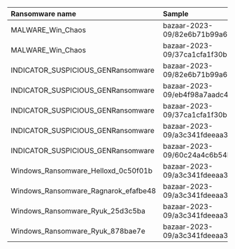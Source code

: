 | Ransomware name                      | Sample                                                                              |
|:-------------------------------------|:------------------------------------------------------------------------------------|
| MALWARE_Win_Chaos                    | bazaar-2023-09/82e6b71b99a6ec602cfbdc00e0bbaf34c719d7b6879b6e384004886d491ad45a.exe |
| MALWARE_Win_Chaos                    | bazaar-2023-09/37ca1cfa1f30b57408d3e855f98f9e5fd6900b23643bbc0c6163a875edf00b60.exe |
| INDICATOR_SUSPICIOUS_GENRansomware   | bazaar-2023-09/82e6b71b99a6ec602cfbdc00e0bbaf34c719d7b6879b6e384004886d491ad45a.exe |
| INDICATOR_SUSPICIOUS_GENRansomware   | bazaar-2023-09/eb4f98a7aadc4eb5feceab64bd93b1d9c077510dd3cdb0efb6c733acd45b6e41.exe |
| INDICATOR_SUSPICIOUS_GENRansomware   | bazaar-2023-09/37ca1cfa1f30b57408d3e855f98f9e5fd6900b23643bbc0c6163a875edf00b60.exe |
| INDICATOR_SUSPICIOUS_GENRansomware   | bazaar-2023-09/a3c341fdeeaa3c8d1462042aef68f99c75c5c301bab46b0d6973db1fc905918c.dll |
| INDICATOR_SUSPICIOUS_GENRansomware   | bazaar-2023-09/60c24a4c6b54b1f4baeaee585e5e2486bbd3ab4733de36bb28da1fdb20596e21.exe |
| Windows_Ransomware_Helloxd_0c50f01b  | bazaar-2023-09/a3c341fdeeaa3c8d1462042aef68f99c75c5c301bab46b0d6973db1fc905918c.dll |
| Windows_Ransomware_Ragnarok_efafbe48 | bazaar-2023-09/a3c341fdeeaa3c8d1462042aef68f99c75c5c301bab46b0d6973db1fc905918c.dll |
| Windows_Ransomware_Ryuk_25d3c5ba     | bazaar-2023-09/a3c341fdeeaa3c8d1462042aef68f99c75c5c301bab46b0d6973db1fc905918c.dll |
| Windows_Ransomware_Ryuk_878bae7e     | bazaar-2023-09/a3c341fdeeaa3c8d1462042aef68f99c75c5c301bab46b0d6973db1fc905918c.dll |